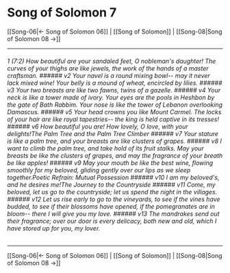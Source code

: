# Song of Solomon 7

[[Song-06|← Song of Solomon 06]] | [[Song of Solomon]] | [[Song-08|Song of Solomon 08 →]]
***

###### 1 (7:2) How beautiful are your sandaled feet, O nobleman's daughter! The curves of your thighs are like jewels, the work of the hands of a master craftsman. ###### v2 Your navel is a round mixing bowl-- may it never lack mixed wine! Your belly is a mound of wheat, encircled by lilies. ###### v3 Your two breasts are like two fawns, twins of a gazelle. ###### v4 Your neck is like a tower made of ivory. Your eyes are the pools in Heshbon by the gate of Bath Rabbim. Your nose is like the tower of Lebanon overlooking Damascus. ###### v5 Your head crowns you like Mount Carmel. The locks of your hair are like royal tapestries-- the king is held captive in its tresses! ###### v6 How beautiful you are! How lovely, O love, with your delights!The Palm Tree and the Palm Tree Climber ###### v7 Your stature is like a palm tree, and your breasts are like clusters of grapes. ###### v8 I want to climb the palm tree, and take hold of its fruit stalks. May your breasts be like the clusters of grapes, and may the fragrance of your breath be like apples! ###### v9 May your mouth be like the best wine, flowing smoothly for my beloved, gliding gently over our lips as we sleep together.Poetic Refrain: Mutual Possession ###### v10 I am my beloved's, and he desires me!The Journey to the Countryside ###### v11 Come, my beloved, let us go to the countryside; let us spend the night in the villages. ###### v12 Let us rise early to go to the vineyards, to see if the vines have budded, to see if their blossoms have opened, if the pomegranates are in bloom-- there I will give you my love. ###### v13 The mandrakes send out their fragrance; over our door is every delicacy, both new and old, which I have stored up for you, my lover.

***
[[Song-06|← Song of Solomon 06]] | [[Song of Solomon]] | [[Song-08|Song of Solomon 08 →]]
